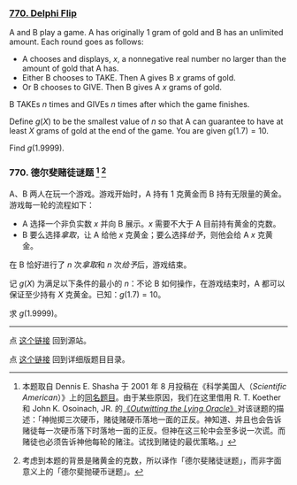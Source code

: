 ###  [770. Delphi Flip](https://projecteuler.net/problem=770)

A and B play a game. A has originally $1$ gram of gold and B has an unlimited amount.
Each round goes as follows:

* A chooses and displays, $x$, a nonnegative real number no larger than the amount of gold that A has.
* Either B chooses to TAKE. Then A gives B $x$ grams of gold.
* Or B chooses to GIVE. Then B gives A $x$ grams of gold.

B TAKEs $n$ times and GIVEs $n$ times after which the game finishes.

Define $g(X)$ to be the smallest value of $n$ so that A can guarantee to have at least $X$ grams of gold at the end of the game. You are given $g(1.7) = 10$.

Find $g(1.9999)$.

### 770. 德尔斐赌徒谜题 [^1] [^2]

A、B 两人在玩一个游戏。游戏开始时，A 持有 $1$ 克黄金而 B 持有无限量的黄金。游戏每一轮的流程如下：

* A 选择一个非负实数 $x$ 并向 B 展示。$x$ 需要不大于 A 目前持有黄金的克数。
* B 要么选择*拿取*，让 A 给他 $x$ 克黄金；要么选择*给予*，则他会给 A $x$ 克黄金。

在 B 恰好进行了 $n$ 次*拿取*和 $n$ 次*给予*后，游戏结束。

记 $g(X)$ 为满足以下条件的最小的 $n$：不论 B 如何操作，在游戏结束时，A 都可以保证至少持有 $X$ 克黄金。已知：$g(1.7) = 10$。

求 $g(1.9999)$。

[^1]: 本题取自 Dennis E. Shasha 于 2001 年 8 月投稿在《科学美国人（*Scientific American*）》上的[同名题目](https://www.scientificamerican.com/article/the-delphi-flip/)。由于某些原因，我们在这里借用 R. T. Koether 和 John K. Osoinach, JR. 的[《*Outwitting the Lying Oracle*》](https://www.maa.org/sites/default/files/pdf/upload_library/22/Allendoerfer/koether98.pdf)对该谜题的描述：「神抛掷三次硬币，赌徒赌硬币落地一面的正反。神知道、并且也会告诉赌徒每一次硬币落下时落地一面的正反。但神在这三轮中会至多说一次谎。而赌徒也必须告诉神他每轮的赌注。试找到赌徒的最优策略。」

[^2]: 考虑到本题的背景是赌黄金的克数，所以译作「德尔斐赌徒谜题」，而非字面意义上的「德尔斐抛硬币谜题」。

---

点 [这个链接](https://fsy-juruo.github.io/pe-chinese-translation/) 回到源站。

点 [这个链接](https://fsy-juruo.github.io/pe-chinese-translation/detailed_content_archives.html) 回到详细版题目目录。